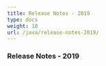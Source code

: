 ```yaml
---
title: Release Notes - 2019
type: docs
weight: 10
url: /java/release-notes-2019/
---
```


### **Release Notes - 2019**
